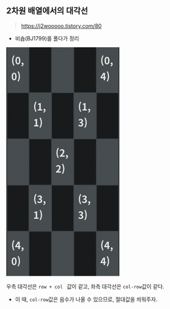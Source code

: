 ## 2차원 배열에서의 대각선

> https://j2wooooo.tistory.com/80

* 비숍(BJ1799)를 풀다가 정리

![](../images/2dimention-arr.png)

우측 대각선은 `row + col ` 값이 같고, 좌측 대각선은 `col-row`값이 같다.
* 이 때, `col-row`값은 음수가 나올 수 있으므로, 절대값을 씌워주자.